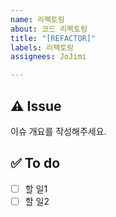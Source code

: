 ```yaml
---
name: 리펙토링
about: 코드 리펙토링
title: "[REFACTOR]"
labels: 리팩토링
assignees: JoJimi

---
```


## ⚠️ Issue
이슈 개요를 작성해주세요.

## ✅ To do
- [ ] 할 일1
- [ ] 할 일2
